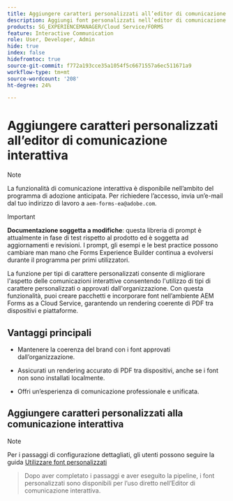 ```yaml
---
title: Aggiungere caratteri personalizzati all’editor di comunicazione interattiva
description: Aggiungi font personalizzati nell’editor di comunicazione interattiva per consentire l’utilizzo di font personalizzati o approvati dall’organizzazione.
products: SG_EXPERIENCEMANAGER/Cloud Service/FORMS
feature: Interactive Communication
role: User, Developer, Admin
hide: true
index: false
hidefromtoc: true
source-git-commit: f772a193cce35a1054f5c6671557a6ec511671a9
workflow-type: tm+mt
source-wordcount: '208'
ht-degree: 24%

---
```



# Aggiungere caratteri personalizzati all’editor di comunicazione interattiva

>[!NOTE]
>
> La funzionalità di comunicazione interattiva è disponibile nell’ambito del programma di adozione anticipata. Per richiedere l’accesso, invia un’e-mail dal tuo indirizzo di lavoro a `aem-forms-ea@adobe.com`.

>[!IMPORTANT]
>
> **Documentazione soggetta a modifiche**: questa libreria di prompt è attualmente in fase di test rispetto al prodotto ed è soggetta ad aggiornamenti e revisioni. I prompt, gli esempi e le best practice possono cambiare man mano che Forms Experience Builder continua a evolversi durante il programma per primi utilizzatori.

La funzione per tipi di carattere personalizzati consente di migliorare l&#39;aspetto delle comunicazioni interattive consentendo l&#39;utilizzo di tipi di carattere personalizzati o approvati dall&#39;organizzazione. Con questa funzionalità, puoi creare pacchetti e incorporare font nell’ambiente AEM Forms as a Cloud Service, garantendo un rendering coerente di PDF tra dispositivi e piattaforme.

## Vantaggi principali

- Mantenere la coerenza del brand con i font approvati dall’organizzazione.

- Assicurati un rendering accurato di PDF tra dispositivi, anche se i font non sono installati localmente.

- Offri un’esperienza di comunicazione professionale e unificata.

## Aggiungere caratteri personalizzati alla comunicazione interattiva

>[!NOTE]
>
> Per i passaggi di configurazione dettagliati, gli utenti possono seguire la guida [Utilizzare font personalizzati](https://experienceleague.adobe.com/en/docs/experience-manager-cloud-service/content/forms/using-communications/use-custom-fonts)
> >Dopo aver completato i passaggi e aver eseguito la pipeline, i font personalizzati sono disponibili per l’uso diretto nell’Editor di comunicazione interattiva.
